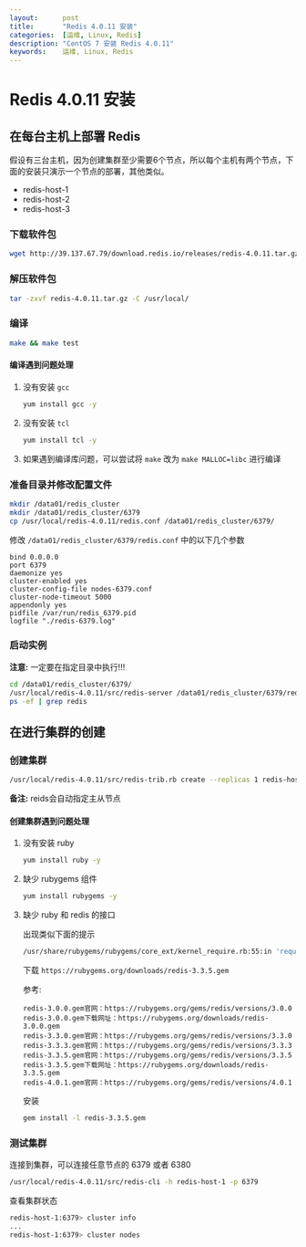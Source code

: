 ```yaml
---
layout:      post
title:       "Redis 4.0.11 安装"
categories:  [运维, Linux, Redis]
description: "CentOS 7 安装 Redis 4.0.11"
keywords:    运维, Linux, Redis
---
```


# Redis 4.0.11 安装

## 在每台主机上部署 Redis

假设有三台主机，因为创建集群至少需要6个节点，所以每个主机有两个节点，下面的安装只演示一个节点的部署，其他类似。

+ redis-host-1
+ redis-host-2
+ redis-host-3

### 下载软件包

```sh
wget http://39.137.67.79/download.redis.io/releases/redis-4.0.11.tar.gz
```

### 解压软件包

```sh
tar -zxvf redis-4.0.11.tar.gz -C /usr/local/
```

### 编译

```sh
make && make test
```

#### 编译遇到问题处理

1. 没有安装 `gcc`

    ```sh
    yum install gcc -y
    ```

1. 没有安装 `tcl`

    ```sh
    yum install tcl -y
    ```
    
1. 如果遇到编译库问题，可以尝试将 `make` 改为 `make MALLOC=libc` 进行编译

### 准备目录并修改配置文件

```sh
mkdir /data01/redis_cluster
mkdir /data01/redis_cluster/6379
cp /usr/local/redis-4.0.11/redis.conf /data01/redis_cluster/6379/
```

修改 `/data01/redis_cluster/6379/redis.conf` 中的以下几个参数

```config
bind 0.0.0.0
port 6379
daemonize yes
cluster-enabled yes
cluster-config-file nodes-6379.conf
cluster-node-timeout 5000
appendonly yes
pidfile /var/run/redis_6379.pid
logfile "./redis-6379.log"
```

### 启动实例

__注意:__ 一定要在指定目录中执行!!!

```sh
cd /data01/redis_cluster/6379/
/usr/local/redis-4.0.11/src/redis-server /data01/redis_cluster/6379/redis.conf
ps -ef | grep redis
```

## 在进行集群的创建

### 创建集群

```sh
/usr/local/redis-4.0.11/src/redis-trib.rb create --replicas 1 redis-host-1:6379 redis-host-2:6379 redis-host-3:6379 redis-host-1:6380 redis-host-2:6380 redis-host-3:6380
```

__备注:__ reids会自动指定主从节点

#### 创建集群遇到问题处理

1. 没有安装 ruby

    ```sh
    yum install ruby -y
    ```
    
1. 缺少 rubygems 组件

    ```sh
    yum install rubygems -y
    ```
    
1. 缺少 ruby 和 redis 的接口

    出现类似下面的提示
    
    ```sh
    /usr/share/rubygems/rubygems/core_ext/kernel_require.rb:55:in 'require':cannot load such file -- redis (LoadError)
    ```
    
    下载 `https://rubygems.org/downloads/redis-3.3.5.gem`
    
    参考:
    
    ```
    redis-3.0.0.gem官网：https://rubygems.org/gems/redis/versions/3.0.0
    redis-3.0.0.gem下载网址：https://rubygems.org/downloads/redis-3.0.0.gem
    redis-3.3.0.gem官网：https://rubygems.org/gems/redis/versions/3.3.0
    redis-3.3.3.gem官网：https://rubygems.org/gems/redis/versions/3.3.3
    redis-3.3.5.gem官网：https://rubygems.org/gems/redis/versions/3.3.5
    redis-3.3.5.gem下载网址：https://rubygems.org/downloads/redis-3.3.5.gem
    redis-4.0.1.gem官网：https://rubygems.org/gems/redis/versions/4.0.1
    ```
    
    安装
    
    ```sh
    gem install -l redis-3.3.5.gem
    ```
    
### 测试集群

连接到集群，可以连接任意节点的 6379 或者 6380

```sh
/usr/local/redis-4.0.11/src/redis-cli -h redis-host-1 -p 6379
```

查看集群状态

```sh
redis-host-1:6379> cluster info
...
redis-host-1:6379> cluster nodes
```